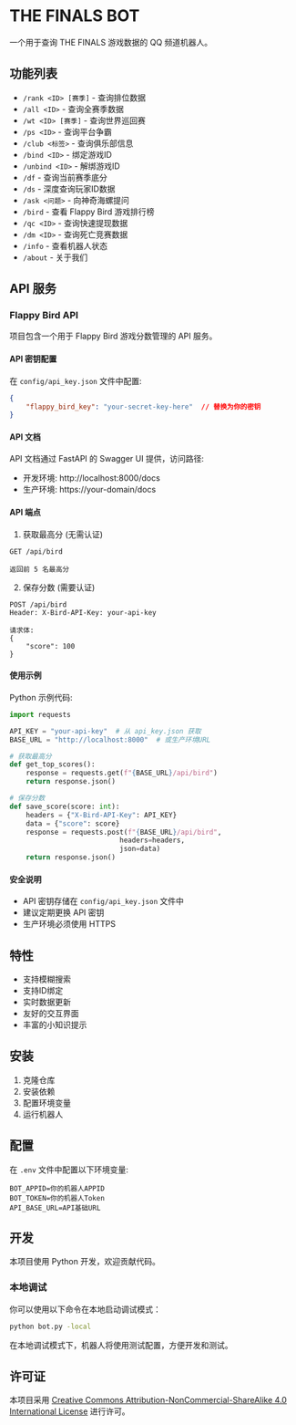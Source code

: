 # THE FINALS BOT

一个用于查询 THE FINALS 游戏数据的 QQ 频道机器人。

## 功能列表

- `/rank <ID> [赛季]` - 查询排位数据
- `/all <ID>` - 查询全赛季数据
- `/wt <ID> [赛季]` - 查询世界巡回赛
- `/ps <ID>` - 查询平台争霸
- `/club <标签>` - 查询俱乐部信息
- `/bind <ID>` - 绑定游戏ID
- `/unbind <ID>` - 解绑游戏ID
- `/df` - 查询当前赛季底分
- `/ds` - 深度查询玩家ID数据
- `/ask <问题>` - 向神奇海螺提问
- `/bird` - 查看 Flappy Bird 游戏排行榜
- `/qc <ID>` - 查询快速提现数据
- `/dm <ID>` - 查询死亡竞赛数据
- `/info` - 查看机器人状态
- `/about` - 关于我们

## API 服务

### Flappy Bird API

项目包含一个用于 Flappy Bird 游戏分数管理的 API 服务。

#### API 密钥配置

在 `config/api_key.json` 文件中配置:

```json
{
    "flappy_bird_key": "your-secret-key-here"  // 替换为你的密钥
}
```

#### API 文档

API 文档通过 FastAPI 的 Swagger UI 提供，访问路径:
- 开发环境: http://localhost:8000/docs
- 生产环境: https://your-domain/docs

#### API 端点

1. 获取最高分 (无需认证)
```http
GET /api/bird

返回前 5 名最高分
```

2. 保存分数 (需要认证)
```http
POST /api/bird
Header: X-Bird-API-Key: your-api-key

请求体:
{
    "score": 100
}
```

#### 使用示例

Python 示例代码:
```python
import requests

API_KEY = "your-api-key"  # 从 api_key.json 获取
BASE_URL = "http://localhost:8000"  # 或生产环境URL

# 获取最高分
def get_top_scores():
    response = requests.get(f"{BASE_URL}/api/bird")
    return response.json()

# 保存分数
def save_score(score: int):
    headers = {"X-Bird-API-Key": API_KEY}
    data = {"score": score}
    response = requests.post(f"{BASE_URL}/api/bird", 
                           headers=headers, 
                           json=data)
    return response.json()
```

#### 安全说明

- API 密钥存储在 `config/api_key.json` 文件中
- 建议定期更换 API 密钥
- 生产环境必须使用 HTTPS

## 特性

- 支持模糊搜索
- 支持ID绑定
- 实时数据更新
- 友好的交互界面
- 丰富的小知识提示

## 安装

1. 克隆仓库
2. 安装依赖
3. 配置环境变量
4. 运行机器人

## 配置

在 `.env` 文件中配置以下环境变量:

```env
BOT_APPID=你的机器人APPID
BOT_TOKEN=你的机器人Token
API_BASE_URL=API基础URL
```

## 开发

本项目使用 Python 开发，欢迎贡献代码。

### 本地调试

你可以使用以下命令在本地启动调试模式：

```bash
python bot.py -local
```

在本地调试模式下，机器人将使用测试配置，方便开发和测试。

## 许可证
本项目采用 [Creative Commons Attribution-NonCommercial-ShareAlike 4.0 International License](https://creativecommons.org/licenses/by-nc-sa/4.0/deed.zh) 进行许可。